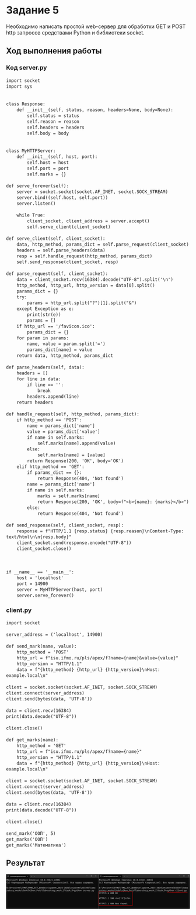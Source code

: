 # Задание 5

Необходимо написать простой web-сервер для обработки GET и POST http
запросов средствами Python и библиотеки socket.

## Ход выполнения работы

### Код server.py

    import socket
    import sys
    
    
    class Response:
        def __init__(self, status, reason, headers=None, body=None):
            self.status = status
            self.reason = reason
            self.headers = headers
            self.body = body
    
    
    class MyHTTPServer:
        def __init__(self, host, port):
            self.host = host
            self.port = port
            self.marks = {}

    def serve_forever(self):
        server = socket.socket(socket.AF_INET, socket.SOCK_STREAM)
        server.bind((self.host, self.port))
        server.listen()

        while True:
            client_socket, client_address = server.accept()
            self.serve_client(client_socket)

    def serve_client(self, client_socket):
        data, http_method, params_dict = self.parse_request(client_socket)
        headers = self.parse_headers(data)
        resp = self.handle_request(http_method, params_dict)
        self.send_response(client_socket, resp)

    def parse_request(self, client_socket):
        data = client_socket.recv(16384).decode("UTF-8").split('\n')
        http_method, http_url, http_version = data[0].split()
        params_dict = {}
        try:
            params = http_url.split("?")[1].split("&")
        except Exception as e:
            print(str(e))
            params = []
        if http_url == '/favicon.ico':
            params_dict = {}
        for param in params:
            name, value = param.split('=')
            params_dict[name] = value
        return data, http_method, params_dict

    def parse_headers(self, data):
        headers = []
        for line in data:
            if line == '':
                break
            headers.append(line)
        return headers

    def handle_request(self, http_method, params_dict):
        if http_method == 'POST':
            name = params_dict['name']
            value = params_dict['value']
            if name in self.marks:
                self.marks[name].append(value)
            else:
                self.marks[name] = [value]
            return Response(200, 'OK', body='OK')
        elif http_method == 'GET':
            if params_dict == {}:
                return Response(404, 'Not found')
            name = params_dict['name']
            if name in self.marks:
                marks = self.marks[name]
                return Response(200, 'OK', body=f"<b>{name}: {marks}</b>")
            else:
                return Response(404, 'Not found')

    def send_response(self, client_socket, resp):
        response = f"HTTP/1.1 {resp.status} {resp.reason}\nContent-Type: text/html\n\n{resp.body}"
        client_socket.send(response.encode("UTF-8"))
        client_socket.close()



    if __name__ == '__main__':
        host = 'localhost'
        port = 14900
        server = MyHTTPServer(host, port)
        server.serve_forever()

### client.py

    import socket

    server_address = ('localhost', 14900)
    
    def send_mark(name, value):
        http_method = 'POST'
        http_url = f"isu.ifmo.ru/pls/apex/f?name={name}&value={value}"
        http_version = "HTTP/1.1"
        data = f"{http_method} {http_url} {http_version}\nHost: example.local\n"

    client = socket.socket(socket.AF_INET, socket.SOCK_STREAM)
    client.connect(server_address)
    client.send(bytes(data, 'UTF-8'))

    data = client.recv(16384)
    print(data.decode("UTF-8"))

    client.close()

    def get_marks(name):
        http_method = 'GET'
        http_url = f"isu.ifmo.ru/pls/apex/f?name={name}"
        http_version = "HTTP/1.1"
        data = f"{http_method} {http_url} {http_version}\nHost: example.local\n"

    client = socket.socket(socket.AF_INET, socket.SOCK_STREAM)
    client.connect(server_address)
    client.send(bytes(data, 'UTF-8'))

    data = client.recv(16384)
    print(data.decode("UTF-8"))

    client.close()

    send_mark('ООП', 5)
    get_marks('ООП')
    get_marks('Математика')

## Результат

![Результат](images/5.png)
